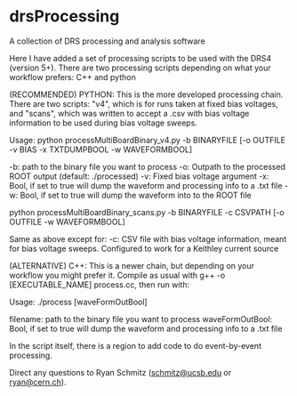 # drsProcessing
A collection of DRS processing and analysis software

Here I have added a set of processing scripts to be used with the DRS4 (version 5+). There are two processing scripts depending on what your workflow prefers: C++ and python

(RECOMMENDED) PYTHON:
This is the more developed processing chain. There are two scripts: "v4", which is for runs taken at fixed bias voltages, and "scans", which was written to accept a .csv
with bias voltage information to be used during bias voltage sweeps.

Usage:
python processMultiBoardBinary_v4.py -b BINARYFILE [-o OUTFILE -v BIAS -x TXTDUMPBOOL -w WAVEFORMBOOL]

-b: path to the binary file you want to process
-o: Outpath to the processed ROOT output (default: ./processed)
-v: Fixed bias voltage argument
-x: Bool, if set to true will dump the waveform and processing info to a .txt file
-w: Bool, if set to true will dump the waveform into to the ROOT file

python processMultiBoardBinary_scans.py -b BINARYFILE -c CSVPATH [-o OUTFILE -w WAVEFORMBOOL]

Same as above except for:
-c: CSV file with bias voltage information, meant for bias voltage sweeps. Configured to work for a Keithley current source


(ALTERNATIVE) C++:
This is a newer chain, but depending on your workflow you might prefer it. Compile as usual with g++ -o [EXECUTABLE_NAME] process.cc, then run with:

Usage:
./process <filename> [waveFormOutBool]

filename: path to the binary file you want to process
waveFormOutBool: Bool, if set to true will dump the waveform and processing info to a .txt file

In the script itself, there is a region to add code to do event-by-event processing.


Direct any questions to Ryan Schmitz (schmitz@ucsb.edu or ryan@cern.ch).
